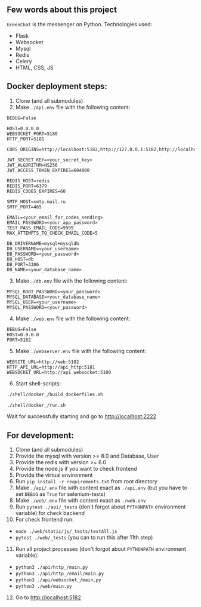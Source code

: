 Few words about this project
----------------------------
`GreenChat` is the messenger on Python. Technologies used:
- Flask
- Websocket
- Mysql
- Redis
- Celery
- HTML, CSS, JS

Docker deployment steps:
------------------------

1. Clone (and all submodules)
2. Make `./api.env` file with the following content:
```env
DEBUG=False

HOST=0.0.0.0
WEBSOCKET_PORT=5180
HTTP_PORT=5181

CORS_ORIGINS=http://localhost:5182,http://127.0.0.1:5182,http://localhost:2222,http://127.0.0.1:2222

JWT_SECRET_KEY=<your_secret_key>
JWT_ALGORITHM=HS256
JWT_ACCESS_TOKEN_EXPIRES=604800

REDIS_HOST=redis
REDIS_PORT=6379
REDIS_CODES_EXPIRES=60

SMTP_HOST=smtp.mail.ru
SMTP_PORT=465

EMAIL=<your_email_for_codes_sending>
EMAIL_PASSWORD=<your_app_password>
TEST_PASS_EMAIL_CODE=9999
MAX_ATTEMPTS_TO_CHECK_EMAIL_CODE=5

DB_DRIVERNAME=mysql+mysqldb
DB_USERNAME=<your_username>
DB_PASSWORD=<your_password>
DB_HOST=db
DB_PORT=3306
DB_NAME=<your_database_name>
```
3. Make `./db.env` file with the following content:
```env
MYSQL_ROOT_PASSWORD=<your_password>
MYSQL_DATABASE=<your_database_name>
MYSQL_USER=<your_username>
MYSQL_PASSWORD=<your_password>
```
4. Make `./web.env` file with the following content:
```env
DEBUG=False
HOST=0.0.0.0
PORT=5182
```
5. Make `./webserver.env` file with the following content:
```env
WEBSITE_URL=http://web:5182
HTTP_API_URL=http://api_http:5181
WEBSOCKET_URL=http://api_websocket:5180
```
6. Start shell-scripts:
```sh
./shell/docker_/build_dockerfiles.sh
```
```sh
./shell/docker_/run.sh
```
Wait for successfully starting and go to [http://localhost:2222](http://localhost:2222)

For development:
----------------

1. Clone (and all submodules)
2. Provide the mysql with version >= 8.0 and Database, User
3. Provide the redis with version >= 6.0
4. Provide the node.js if you want to check frontend
5. Provide the virtual environment
6. Run `pip install -r requirements.txt` from root directory
7. Make `./api/.env` file with content exact as `./api.env` (but you have to set `DEBUG` as `True` for selenium-tests)
8. Make `./web/.env` file with content exact as `./web.env`
9. Run `pytest ./api/_tests` (don't forgot about `PYTHONPATH` environment variable) for check backend
10. For check frontend run:
- `node ./web/static/js/_tests/testAll.js`
- `pytest ./web/_tests` (you can to run this after 11th step)
11. Run all project processes (don't forgot about `PYTHONPATH` environment variable):
- `python3 ./api/http_/main.py`
- `python3 ./api/http_/email/main.py`
- `python3 ./api/websocket_/main.py`
- `python3 ./web/main.py`
12. Go to [http://localhost:5182](http://localhost:5182)
